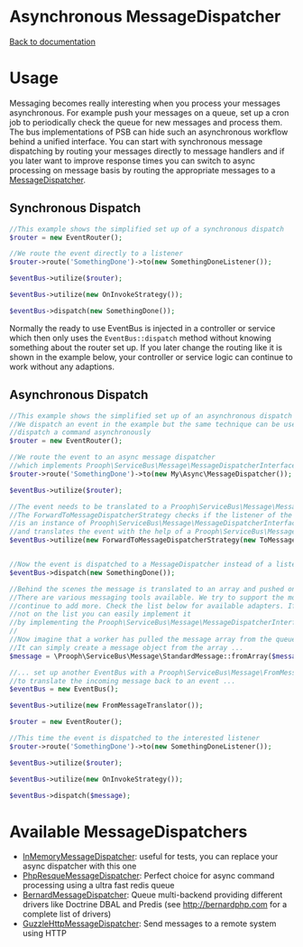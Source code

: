 Asynchronous MessageDispatcher
==============================

[Back to documentation](../README.md#documentation)

# Usage

Messaging becomes really interesting when you process your messages asynchronous. For example push your messages on a queue,
set up a cron job to periodically check the queue for new messages and process them. The bus implementations of PSB can
hide such an asynchronous workflow behind a unified interface. You can start with synchronous message dispatching by
routing your messages directly to message handlers and if you later want to improve response times you can switch to
async processing on message basis by routing the appropriate messages to a [MessageDispatcher](../src/Prooph/ServiceBus/Message/MessageDispatcherInterface.php).

## Synchronous Dispatch
```php
//This example shows the simplified set up of a synchronous dispatch
$router = new EventRouter();

//We route the event directly to a listener
$router->route('SomethingDone')->to(new SomethingDoneListener());

$eventBus->utilize($router);

$eventBus->utilize(new OnInvokeStrategy());

$eventBus->dispatch(new SomethingDone());
```

Normally the ready to use EventBus is injected in a controller or service which then only uses the `EventBus::dispatch`
method without knowing something about the router set up. If you later change the routing like it is shown in the example below,
your controller or service logic can continue to work without any adaptions.

## Asynchronous Dispatch
```php
//This example shows the simplified set up of an asynchronous dispatch
//We dispatch an event in the example but the same technique can be used to
//dispatch a command asynchronously
$router = new EventRouter();

//We route the event to an async message dispatcher
//which implements Prooph\ServiceBus\Message\MessageDispatcherInterface
$router->route('SomethingDone')->to(new My\Async\MessageDispatcher());

$eventBus->utilize($router);

//The event needs to be translated to a Prooph\ServiceBus\Message\MessageInterface
//The ForwardToMessageDispatcherStrategy checks if the listener of the event
//is an instance of Prooph\ServiceBus\Message\MessageDispatcherInterface
//and translates the event with the help of a Prooph\ServiceBus\Message\ToMessageTranslatorInterface
$eventBus->utilize(new ForwardToMessageDispatcherStrategy(new ToMessageTranslator()));


//Now the event is dispatched to a MessageDispatcher instead of a listener
$eventBus->dispatch(new SomethingDone());

//Behind the scenes the message is translated to an array and pushed on a message queue
//There are various messaging tools available. We try to support the most important ones and
//continue to add more. Check the list below for available adapters. If your favorite adapter is
//not on the list you can easily implement it
//by implementing the Prooph\ServiceBus\Message\MessageDispatcherInterface
//
//Now imagine that a worker has pulled the message array from the queue and want to process it
//It can simply create a message object from the array ...
$message = \Prooph\ServiceBus\Message\StandardMessage::fromArray($messageArr);

//... set up another EventBus with a Prooph\ServiceBus\Message\FromMessageTranslator
//to translate the incoming message back to an event ...
$eventBus = new EventBus();

$eventBus->utilize(new FromMessageTranslator());

$router = new EventRouter();

//This time the event is dispatched to the interested listener
$router->route('SomethingDone')->to(new SomethingDoneListener());

$eventBus->utilize($router);

$eventBus->utilize(new OnInvokeStrategy());

$eventBus->dispatch($message);
```

# Available MessageDispatchers

- [InMemoryMessageDispatcher](../src/Prooph/ServiceBus/Message/InMemoryMessageDispatcher.php): useful for tests, 
  you can replace your async dispatcher with this one 
- [PhpResqueMessageDispatcher](https://github.com/prooph/psb-php-resque-dispatcher): Perfect choice for async 
  command processing using a ultra fast redis queue
- [BernardMessageDispatcher](https://github.com/prooph/psb-bernard-dispatcher): Queue multi-backend providing different
  drivers like Doctrine DBAL and Predis (see http://bernardphp.com for a complete list of drivers)
- [GuzzleHttpMessageDispatcher](https://github.com/prooph/psb-http-dispatcher): Send messages to a remote system using
  HTTP
